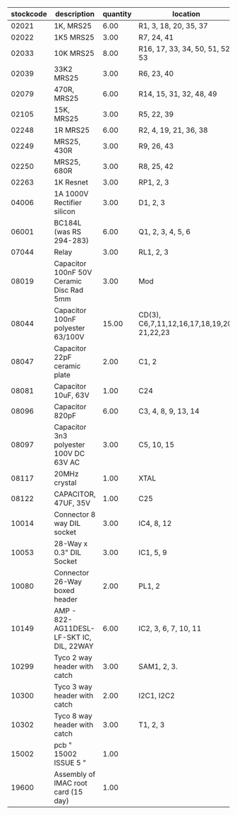 |stockcode|description|quantity|location|
|---------|-----------|--------|--------|
|02021|1K, MRS25|6.00|R1, 3, 18, 20, 35, 37|
|02022|1K5  MRS25|3.00|R7, 24, 41|
|02033|10K MRS25|8.00|R16, 17, 33, 34, 50, 51, 52, 53|
|02039|33K2 MRS25|3.00|R6, 23, 40|
|02079|470R, MRS25|6.00|R14, 15, 31, 32, 48, 49|
|02105|15K, MRS25|3.00|R5, 22, 39|
|02248|1R MRS25|6.00|R2, 4, 19, 21, 36, 38|
|02249|MRS25, 430R|3.00|R9, 26, 43|
|02250|MRS25, 680R|3.00|R8, 25, 42|
|02263|1K Resnet|3.00|RP1, 2, 3|
|04006|1A 1000V Rectifier silicon|3.00|D1, 2, 3|
|06001|BC184L (was RS 294-283)|6.00|Q1, 2, 3, 4, 5, 6|
|07044|Relay|3.00|RL1, 2, 3|
|08019|Capacitor 100nF 50V Ceramic Disc Rad 5mm|3.00|Mod|
|08044|Capacitor 100nF polyester 63/100V|15.00|CD(3), C6,7,11,12,16,17,18,19,20, 21,22,23|
|08047|Capacitor 22pF ceramic plate|2.00|C1, 2|
|08081|Capacitor 10uF, 63V|1.00|C24|
|08096|Capacitor 820pF|6.00|C3, 4, 8, 9, 13, 14|
|08097|Capacitor 3n3 polyester 100V DC 63V AC|3.00|C5, 10, 15|
|08117|20MHz crystal|1.00|XTAL|
|08122|CAPACITOR, 47UF, 35V|1.00|C25|
|10014|Connector 8 way DIL socket|3.00|IC4, 8, 12|
|10053|28-Way x 0.3" DIL Socket|3.00|IC1, 5, 9|
|10080|Connector 26-Way boxed header|2.00|PL1, 2|
|10149|AMP - 822-AG11DESL-LF-SKT IC, DIL, 22WAY|6.00|IC2, 3, 6, 7, 10, 11|
|10299|Tyco 2 way header with catch|3.00|SAM1, 2, 3.|
|10300|Tyco 3 way header with catch|2.00|I2C1, I2C2|
|10302|Tyco 8 way header with catch|3.00|T1, 2, 3|
|15002|pcb  " 15002 ISSUE 5 "|1.00||
|19600|Assembly of IMAC root card (15 day)|1.00||
